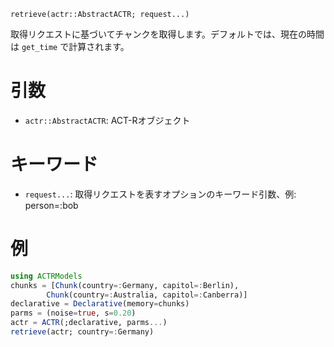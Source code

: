 ```
retrieve(actr::AbstractACTR; request...)
```

取得リクエストに基づいてチャンクを取得します。デフォルトでは、現在の時間は `get_time` で計算されます。

# 引数

  * `actr::AbstractACTR`: ACT-Rオブジェクト

# キーワード

  * `request...`: 取得リクエストを表すオプションのキーワード引数、例: person=:bob

# 例

```julia
using ACTRModels 
chunks = [Chunk(country=:Germany, capitol=:Berlin),
        Chunk(country=:Australia, capitol=:Canberra)]
declarative = Declarative(memory=chunks)
parms = (noise=true, s=0.20)
actr = ACTR(;declarative, parms...)
retrieve(actr; country=:Germany)
```
